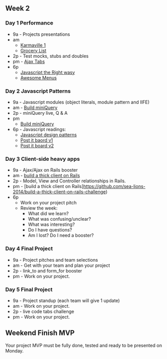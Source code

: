 ## Week 2

### Day 1 Performance
- 9a - Projects presentations
- am
  - [Karmaville 1](https://github.com/sea-lions-2014/karma-ville-1-too-slow-challenge)
  - [Grocery List](https://github.com/sea-lions-2014/behavior-drill-grocery-list-challenge)
- 2p - Test mocks, stubs and doubles
- pm - [Ajax Tabs](https://github.com/sea-lions-2014/ajax-tabs-challenge)
- 6p
  - [Javascript the Right wasy](http://jstherightway.org/)   
  - [Awesome Menus](https://github.com/sea-lions-2014/awesome-menus-challenge)

### Day 2 Javascript Patterns

- 9a - Javascript modules (object literals, module pattern and IIFE)
- am - [Build miniQuery](https://github.com/sea-lions-2014/miniQuery-challenge)
- 2p - miniQuery live, Q & A
- pm
  - [Build miniQuery](https://github.com/sea-lions-2014/miniQuery-challenge)
- 6p - Javascript readings:
  - [Javascript design patterns](http://addyosmani.com/resources/essentialjsdesignpatterns/book/)
  - [Post it baord v1](https://socrates.devbootcamp.com/challenges/332)
  - [Post it board v2](https://socrates.devbootcamp.com/challenges/333)

### Day 3 Client-side heavy apps

- 9a - Ajax/Ajax on Rails booster
- am - [build a thick client on Rails](https://github.com/sea-lions-2014/build-a-thick-client-on-rails-challenge)
- 2p - Model, View and Controller relationships in Rails.
- pm - [build a thick client on Rails]https://github.com/sea-lions-2014/build-a-thick-client-on-rails-challenge)
- 6p
  - Work on your project pitch
  - Review the week:
    - What did we learn?
    - What was confusing/unclear?
    - What was interesting?
    - Do I have questions?
    - Am I lost? Do I need a booster?

### Day 4 Final Project

- 9a - Project pitches and team selections
- am - Get with your team and plan your project
- 2p - link_to and form_for booster
- pm - Work on your project.

### Day 5 Final Project

- 9a - Project standup (each team will give 1 update)
- am - Work on your project.
- 2p - live code tabs challenge
- pm - Work on your project.


## Weekend Finish MVP
Your project MVP must be fully done, tested and ready to be presented on Monday.
